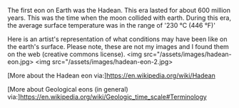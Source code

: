 The first eon on Earth was the Hadean. This era lasted for about 600 million years. This was the time when the moon collided with earth. During this era, the average surface temperature was in the range of '230 °C (446 °F)'

Here is an artist's representation of what conditions may have been like on the earth's surface. Please note, these are not my images and I found them on the web (creative commons license). 
<img src="/assets/images/hadean-eon.jpg>
<img src="/assets/images/hadean-eon-2.jpg>

[More about the Hadean eon via:]https://en.wikipedia.org/wiki/Hadean

[More about Geological eons (in general) via:]https://en.wikipedia.org/wiki/Geologic_time_scale#Terminology


